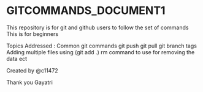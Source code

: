 # GITCOMMANDS_DOCUMENT1

This repository is for git and github users to follow the set of commands 
This is for beginners

Topics Addressed :
Common git commands
git push
git pull
git branch
tags
Adding multiple files using (git add .)
rm command to use for removing the data ect 

Created by @c11472

Thank you 
Gayatri
